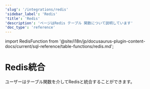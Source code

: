 ```yaml
---
'slug': '/integrations/redis'
'sidebar_label': 'Redis'
'title': 'Redis'
'description': 'ページはRedis テーブル 関数について説明しています'
'doc_type': 'reference'
---
```


import RedisFunction from '@site/i18n/jp/docusaurus-plugin-content-docs/current/sql-reference/table-functions/redis.md';


# Redis統合

ユーザーはテーブル関数を介してRedisと統合することができます。 

<RedisFunction/>
